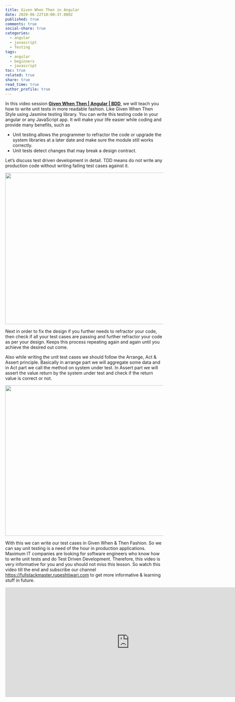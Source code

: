 ```yaml
---
title: Given When Then in Angular
date: 2020-06-22T10:00:37.000Z
published: true
comments: true
social-share: true
categories:
  - angular
  - javascript
  - Testing
tags:
  - angular
  - beginners
  - javascript
toc: true
related: true
share: true
read_time: true
author_profile: true
---
```


<p>In this video session <a href="https://www.youtube.com/watch?v=M0A3mR5SYnc&amp;list=PLZed_adPqIJrl9pwlERGhU-RCNOtKqvyD&amp;index=76" target="_blank" rel="noopener noreferrer"><strong>Given When Then | Angular | BDD</strong></a>, we will teach you how to write unit tests in more readable fashion. Like Given When Then Style using Jasmine testing library. You can write this testing code in your angular or any JavaScript app. It will make your life easier while coding and provide many benefits, such as</p>
<ul>
<li>Unit testing allows the programmer to refractor the code or upgrade the system libraries at a later date and make sure the module still works correctly.</li>
<li>Unit tests detect changes that may break a design contract.</li>
</ul>
<p>Let’s discuss test driven development in detail. TDD means do not write any production code without writing failing test cases against it.</p>
<p><img class="alignnone size-full wp-image-3424" src="{{ site.baseurl }}/assets/2020/06/GW1.png" alt="" width="855" height="483" /></p>
<p>Next in order to fix the design if you further needs to refractor your code, then check if all your test cases are passing and further refractor your code as per your design. Keeps this process repeating again and again until you achieve the desired out come.</p>
<p>Also while writing the unit test cases we should follow the Arrange, Act &amp; Assert principle. Basically in arrange part we will aggregate some data and in Act part we call the method on system under test. In Assert part we will assert the value return by the system under test and check if the return value is correct or not.</p>
<p><img class="alignnone size-full wp-image-3423" src="{{ site.baseurl }}/assets/2020/06/GW2.png" alt="" width="854" height="480" /></p>
<p>With this we can write our test cases in Given When &amp; Then Fashion. So we can say unit testing is a need of the hour in production applications. Maximum IT companies are looking for software engineers who know how to write unit tests and do Test Driven Development. Therefore, this video is very informative for you and you should not miss this lesson. So watch this video till the end and subscribe our channel <a href="https://www.youtube.com/redirect?q=https%3A%2F%2Ffullstackmaster.rupeshtiwari.com&amp;event=video_description&amp;v=M0A3mR5SYnc&amp;redir_token=T7vFQ719JxA4mDl7HJnvrda9WDN8MTU4MTM1MTE1NEAxNTgxMjY0NzU0">https://fullstackmaster.rupeshtiwari.com</a> to get more informative &amp; learning stuff in future.</p>
<p><iframe src="https://www.youtube.com/embed/M0A3mR5SYnc" width="790" height="350" frameborder="0" allowfullscreen="allowfullscreen"><span data-mce-type="bookmark" style="display: inline-block; width: 0px; overflow: hidden; line-height: 0;" class="mce_SELRES_start">﻿</span></iframe></p>
